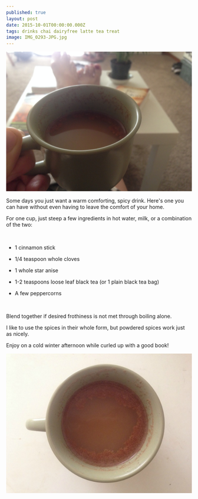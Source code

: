 ```yaml
---
published: true
layout: post
date: 2015-10-01T00:00:00.000Z
tags: drinks chai dairyfree latte tea treat
image: IMG_0293-JPG.jpg
---
```


![IMG_0296-JPG.jpg](/content/IMG_0296-JPG.jpg)

Some days you just want a warm comforting, spicy drink. Here's one you can have without even having to leave the comfort of your home.

For one cup, just steep a few ingredients in hot water, milk, or a combination of the two:

<br>

* 1 cinnamon stick

* 1/4 teaspoon whole cloves

* 1 whole star anise

* 1-2 teaspoons loose leaf black tea (or 1 plain black tea bag)

* A few peppercorns

<br>

Blend together if desired frothiness is not met through boiling alone.

I like to use the spices in their whole form, but powdered spices work just as nicely.

Enjoy on a cold winter afternoon while curled up with a good book!

![IMG_0293-JPG.jpg](/content/IMG_0293-JPG.jpg)
